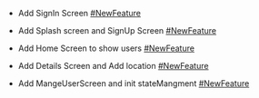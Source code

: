 - Add SignIn Screen [#NewFeature](https://github.com/karimansary97/Zeal/pull/new/SignIn)

- Add Splash screen and SignUp Screen [#NewFeature](https://github.com/karimansary97/Zeal/pull/new/SignUp)

- Add Home Screen to show users [#NewFeature](https://github.com/karimansary97/Zeal/pull/new/Home)

- Add Details Screen and Add location [#NewFeature](https://github.com/karimansary97/Zeal/pull/new/DetailsScreen)

- Add MangeUserScreen and init stateMangment [#NewFeature](https://github.com/karimansary97/Zeal/pull/new/EditUser)

